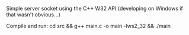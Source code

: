 Simple server socket using the C++ W32 API (developing on Windows if that wasn't obvious...)

Compile and run: cd src && g++ main.c -o main -lws2_32 && ./main
